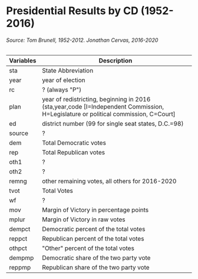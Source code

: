 # Presidential Results by CD (1952-2016)
###### Source: Tom Brunell, 1952-2012. Jonathan Cervas, 2016-2020

|Variables|Description|
|---|---|
|sta|State Abbreviation|
|year|year of election|
|rc|? (always "P")|
|plan|year of redistricting, beginning in 2016 (sta,year,code [I=Independent Commission, H=Legislature or political commission, C=Court]|
|ed|district number (99 for single seat states, D.C.=98)
|source|?|
|dem|Total Democratic votes|
|rep|Total Republican votes|
|oth1|?|
|oth2|?|
|remng|other remaining votes, all others for 2016-2020|
|tvot|Total Votes|
|wf|?|
|mov|Margin of Victory in percentage points|
|mplur|Margin of Victory in raw votes|
|dempct|Democratic percent of the total votes|
|reppct|Republican percent of the total votes|
|othpct|"Other" percent of the total votes|
|dempmp|Democratic share of the two party vote|
|reppmp|Republican share of the two party vote|

